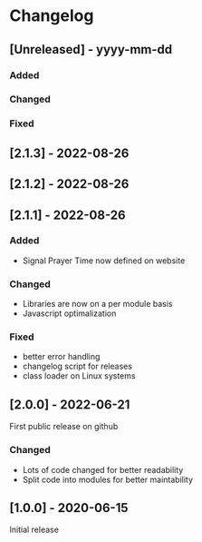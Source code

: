 # Changelog

## [Unreleased] - yyyy-mm-dd

### Added

### Changed

### Fixed

## [2.1.3] - 2022-08-26


## [2.1.2] - 2022-08-26


## [2.1.1] - 2022-08-26


### Added
- Signal Prayer Time now defined on website

### Changed
- Libraries are now on a per module basis
- Javascript optimalization

### Fixed
- better error handling
- changelog script for releases
- class loader on Linux systems

## [2.0.0] - 2022-06-21

First public release on github

### Changed

- Lots of code changed for better readability
- Split code into modules for better maintability

## [1.0.0] - 2020-06-15

Initial release
